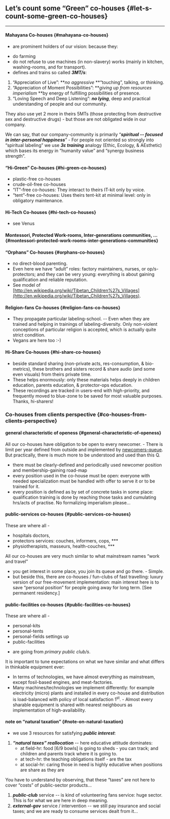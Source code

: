 ## Let’s count some “Green” co-houses {#let-s-count-some-green-co-houses}

*   ***

#### Mahayana Co-houses {#mahayana-co-houses}

- are prominent holders of our vision: because they:

*   do farming
*   do not refuse to use machines (in non-slavery) works (mainly in kitchen, washing-rooms, and for transport).
*   defines and trains so called **_3MT/s_**:

1.  “Appreciation of Live”: **_no aggressive_ **“touching”, talking, or thinking.
2.  “Appreciation of Moment Possibilities”: **_giving up from resources imperialism_ **by energy of fulfilling possibilities of presence.
3.  “Loving Speech and Deep Listening”: **_no lying_**, deep and practical understanding of people and our community.

They also use yet 2 more in theirs 5MTs (those protecting from destructive sex and destructive drugs) - but those are not obligated wide in our company.

We can say, that our company-community is primarily “**_spiritual -- focused in inter-personal happiness_**” - For people not oriented so strongly into “spiritual labeling” we use **_3ε training_** analogy (Ethic, Ecology, & AEsthetic) which bases its energy in “humanity value” and “synergy business strength”.

#### “Hi-Green” Co-houses {#hi-green-co-houses}

*   plastic-free co-houses
*   crude-oil-free co-houses
*   “IT”-free co-houses: They interact to theirs IT-kit only by voice.
*   “tent”-free co-houses: Uses theirs tent-kit at minimal level: only in obligatory maintenance.

#### Hi-Tech Co-houses {#hi-tech-co-houses}

*   see Venus

#### Montessori, Protected Work-rooms, Inter-generations communities, ... {#montessori-protected-work-rooms-inter-generations-communities}

#### “Orphans” Co-houses {#orphans-co-houses}

*   no direct-blood parenting.
*   Even here we have “adult” roles: factory maintainers, nurses, or op/s-protectors; and they can be very young: everything is about gaining qualification and reliable reputation.
*   See model of [http://en.wikipedia.org/wiki/Tibetan_Children%27s_Villages](http://en.wikipedia.org/wiki/Tibetan_Children%27s_Villages).

#### Religion-fans Co-houses {#religion-fans-co-houses}

*   They propagate particular labeling-school. -- Even when they are trained and helping in trainings of labeling-diversity. Only non-violent conceptions of particular religion is accepted, which is actually quite strict condition.
*   Vegans are here too :-)

#### Hi-Share Co-houses {#hi-share-co-houses}

*   beside standard sharing (non-private acts, res-consumption, & bio-metrics), these brothers and sisters record & share audio (and some even visuals) from theirs private time.
*   These helps enormously: only these materials helps deeply in children education, parents education, & protector-ops education.
*   These recordings are tracked in users-end with high-priority, and frequently moved to blue-zone to be saved for most valuable purposes. Thanks, hi-sharers!

### Co-houses from clients perspective {#co-houses-from-clients-perspective}

#### general characteristic of openess {#general-characteristic-of-openess}

All our co-houses have obligation to be open to every newcomer. - There is limit per year defined from outside and implemented by [newcomers-queue](https://docs.google.com/document/d/13L9SdkDwsSZ4T8BSQkRLeE8_2zHWC6mXKaVtSuCnp-Y/edit). But practically, there is much more to be understood and used than this Q.

*   there must be clearly-defined and periodically used newcomer position and membership-gaining road-map
*   every position used in the co-house must be open: everyone with needed specialization must be handled with offer to serve it or to be trained for it.
*   every position is defined as by set of concrete tasks in some place: qualification training is done by reaching those tasks and cumulating hrs/acts of practise. No formalizing imperialism please...

#### public-services co-houses {#public-services-co-houses}

These are where all -

*   hospitals doctors,
*   protectors services: couches, informers, cops, ***
*   physiotherapists, masseurs, health-couches, ***

All our co-houses are very much similar to what mainstream names “work and travel”

*   you get interest in some place, you join its queue and go there. - Simple.
*   but beside this, there are co-houses / fun-clubs of fast travelling: luxury version of our free-movement implementation: main interest here is to save “personal position” for people going away for long term. [See permanent residency.]

#### public-facilities co-houses {#public-facilities-co-houses}

These are where all -

*   personal-kits
*   personal-tents
*   personal-fields settings up
*   public-facilities

- are going from _primary public club/s_.

It is important to tune expectations on what we have similar and what differs in thinkable equipment ever:

*   In terms of technologies, we have almost everything as mainstream, except fosil-based engines, and meat-factories.
*   Many machines/technologies we implement differently: for example electricity (micro) plants and installed in every co-house and distribution is load-balanced with policy of local satisfaction 1<sup>st</sup>. - Almost every sharable equipment is shared with nearest neighbours as implementation of high-availability.

#### note on “natural taxation” {#note-on-natural-taxation}

*   we use 3 resources for satisfying **_public interest_**:

1.  **_“natural taxes” reallocation_** -- here educative attitude dominates:
    *   at field-hr: food [6/9 bowls] is going to sheds - you can track; and children and parents track where it is going to.
    *   at tech-hr: the teaching obligations itself - are the tax
    *   at social-hr: caring those in need is highly educative when positions are share as they are

You have to understand by observing, that these “taxes” are not here to cover “costs” of public-sector products...

1.  **_public-club_** service -- is kind of volunteering fans service: huge sector. This is for what we are here in deep meaning.
2.  **_external-gov_** service / intervention -- we still pay insurance and social taxes; and we are ready to consume services dealt from it...